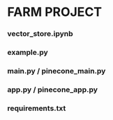 # **FARM PROJECT**

### **vector_store.ipynb**
### **example.py**
### **main.py / pinecone_main.py**
### **app.py / pinecone_app.py**

### **requirements.txt**
